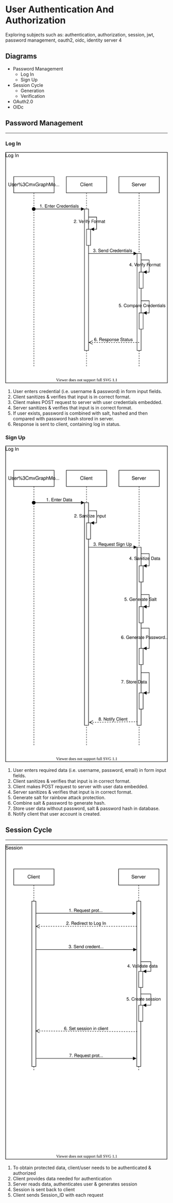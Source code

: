 # User Authentication And Authorization
Exploring subjects such as: authentication, authorization, session, jwt, password management, oauth2, oidc, identity server 4

## Diagrams
* Password Management
  * Log In
  * Sign Up
* Session Cycle
  * Generation
  * Verification
* OAuth2.0
* OIDc
## Password Management
----------
### Log In
![login](Diagrams/LogIn.svg)
1. User enters credential (i.e. username & password) in form input fields.
2. Client sanitizes & verifies that input is in correct format.
3. Client makes POST request to server with user credentials embedded.
4. Server sanitizes & verifies that input is in correct format.
5. If user exists, password is combined with salt, hashed and then compared with password hash stored in server.
6. Response is sent to client, containing log in status.
### Sign Up
![login](Diagrams/SignUp.svg)
1. User enters required data (i.e. username, password, email) in form input fields.
2. Client sanitizes & verifies that input is in correct format.
3. Client makes POST request to server with user data embedded.
4. Server sanitizes & verifies that input is in correct format.
5. Generate salt for rainbow attack protection.
6. Combine salt & password to generate hash.
7. Store user data without password, salt & password hash in database.
8. Notify client that user account is created.
## Session Cycle
----------
![session](Diagrams/SessionCycle.svg)
1. To obtain protected data, client/user needs to be authenticated & authorized
2. Client provides data needed for authentication
3. Server reads data, authenticates user & generates session
4. Session is sent back to client
5. Client sends Session_ID with each request